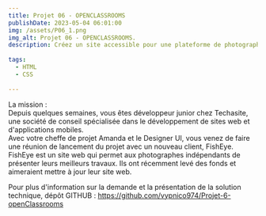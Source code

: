 ```yaml
---
title: Projet 06 - OPENCLASSROOMS
publishDate: 2023-05-04 06:01:00
img: /assets/P06_1.png
img_alt: Projet 06 - OPENCLASSROOMS.
description: Créez un site accessible pour une plateforme de photographes.
  
tags:
  - HTML
  - CSS
 
---
```


La mission :<br>
Depuis quelques semaines, vous êtes développeur junior chez Techasite, une société de conseil spécialisée dans le développement de sites web et d'applications mobiles.<br>
Avec votre cheffe de projet Amanda et le Designer UI, vous venez de faire une réunion de lancement du projet avec un nouveau client, FishEye. FishEye est un site web qui permet aux photographes indépendants de présenter leurs meilleurs travaux. Ils ont récemment levé des fonds et aimeraient mettre à jour leur site web. 


Pour plus d'information sur la demande et la présentation de la solution technique, dépôt GITHUB : https://github.com/vypnico974/Projet-6-openClassrooms